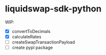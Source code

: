 # liquidswap-sdk-python

WIP:

- [x] convertToDecimals
- [x] calculateRates
- [ ] createSwapTransactionPayload
- [ ] create pypl package

<!-- Deprecated

# Python SDK Example

This is a simple example for the Python SDK.

## Functions:

### get your APT and USDT balance

`get_apt_balance()`

`get_usdt_balance()`

### get expected amount out USDT with target `apt_in`

`get_amount_out(apt_in)`

### swap `apt_in` APT to USDT

`swap(from_amount, to_amount)`

## Expected Results:

```python
public key: 0x164eb1af65b9252a01f75e2f6da2bc6624eec64ba19db04be13ce3d182f4c36b
balance: APT 1.272624, USDT 0.009735
apt_in: 0.0001, usdt_out: 0.000748
swap 0.0001 APT to 0.000748 USDT...
txn_hash: 0x493b702a7358dee53ff4f09ce32d126dc62c48c2cc666b2eb658dc94ba9a73b2
```
-->
